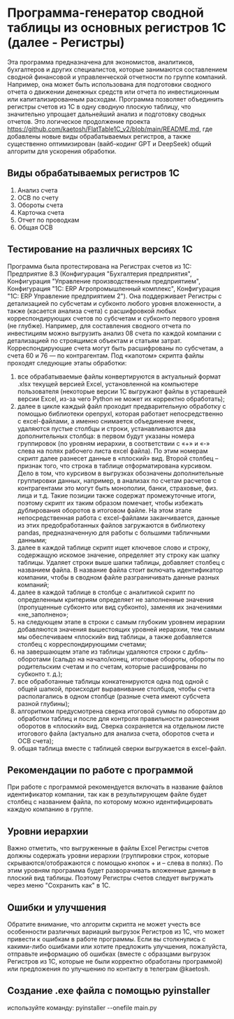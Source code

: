 # Программа-генератор сводной таблицы из основных регистров 1С (далее - Регистры)
Эта программа предназначена для экономистов, аналитиков, бухгалтеров и других специалистов, которые занимаются составлением сводной финансовой и управленческой отчетности по группе компаний. Например, она может быть использована для подготовки сводного отчета о движении денежных средств или отчета по инвестиционным или капитализированным расходам. Программа позволяет объединить регистры счетов из 1С в одну сводную плоскую таблицу, что значительно упрощает дальнейший анализ и подготовку сводных отчетов.
Это логическое продолжение проекта https://github.com/kaetosh/FlatTable1C_v2/blob/main/README.md, где добавлены новые виды обрабатываемых регистров, а также существенно оптимизирован (вайб-кодинг GPT и DeepSeek) общий алгоритм для ускорения обработки.
## Виды обрабатываемых регистров 1С
1. Анализ счета
2. ОСВ по счету
3. Обороты счета
4. Карточка счета
5. Отчет по проводкам
6. Общая ОСВ
## Тестирование на различных версиях 1С
Программа была протестирована на Регистрах счетов из 1С: Предприятие 8.3 (Конфигурация "Бухгалтерия предприятия", Конфигурация "Управление производственным предприятием", Конфигурация "1С: ERP Агропромышленный комплекс", Конфигурация "1С: ERP Управление предприятием 2"). Она поддерживает Регистры с детализацией по субсчетам и субконто любого уровня вложенности, а также (касается анализа счета) с расшифровкой любых корреспондирующих счетов по субсчетам и субконто первого уровня (не глубже). Например, для составления сводного отчета по инвестициям можно выгрузить анализ 08 счета по каждой компании с детализацией по строящимся объектам и статьям затрат. Корреспондирующие счета могут быть расшифрованы по субсчетам, а счета 60 и 76 — по контрагентам.
Под «капотом» скрипта файлы проходят следующие этапы обработки:
1. все обрабатываемые файлы конвертируются в актуальный формат .xlsx текущей версией Excel, установленной на компьютере пользователя (некоторые версии 1С выгружают файлы в устаревшей версии Excel, из-за чего Python не может их корректно обработать);
2. далее в цикле каждый файл проходит предварительную обработку с помощью библиотеки openpyxl, которая работает непосредственно с excel-файлами, а именно снимается объединение ячеек, удаляются пустые столбцы и строки, устанавливаются два дополнительных столбца: в первом будут указаны номера группировок (по уровням иерархии, в соответствии с «+» и «-» слева на полях рабочего листа excel файла). По этим номерам скрипт далее разнесет данные в «плоский» вид. Второй столбец – признак того, что строка в таблице отформатирована курсивом. Дело в том, что курсивом в выгрузках обозначены дополнительные группировки данных, например, в анализах по счетам расчетов с контрагентами это могут быть монополии, банки, страховые, физ. лица и т.д. Такие позиции также содержат промежуточные итоги, поэтому скрипт их таким образом помечает, чтобы избежать дублирования оборотов в итоговом файле. На этом этапе непосредственная работа с excel-файлами заканчивается, данные из этих предобработанных файлов загружаются в библиотеку pandas, предназначенную для работы с большими табличными данными;
3. далее в каждой таблице скрипт ищет ключевое слово и строку, содержащую искомое значение, определяет эту строку как шапку таблицы. Удаляет строки выше шапки таблицы, добавляет столбец с названием файла. В название файла стоит включать идентификатор компании, чтобы в сводном файле разграничивать данные разных компаний;
4. далее в каждой таблице в столбце с аналитикой скрипт по определенным критериям определяет не заполненные значения (пропущенные субконто или вид субконто), заменяя их значениями «не_заполнено»;
5. на следующем этапе в строки с самым глубоким уровнем иерархии добавляются значения вышестоящих уровней иерархии, тем самым мы обеспечиваем «плоский» вид таблицы, а также добавляется столбец с корреспондирующими счетами;
6. на завершающем этапе из таблицы удаляются строки с дубль-оборотами (сальдо на начало/конец, итоговые обороты, обороты по родительским счетам и по счетам, которые расшифрованы по субконто т. д.);
7. все обработанные таблицы конкатенируются одна под одной с общей шапкой, происходит выравнивание столбцов, чтобы счета располагались в одном столбце (разные счета имеют субсчета разной глубины);
8. алгоритмом предусмотрена сверка итоговой суммы по оборотам до обработки таблиц и после для контроля правильности разнесения оборотов в «плоский» вид. Сверка сохраняется на отдельном листе итогового файла (актуально для анализа счета, оборотов счета и ОСВ счета);
9. общая таблица вместе с таблицей сверки выгружается в excel-файл.
## Рекомендации по работе с программой
При работе с программой рекомендуется включать в название файлов идентификатор компании, так как в результирующем файле будет столбец с названием файла, по которому можно идентифицировать каждую компанию в группе.
## Уровни иерархии
Важно отметить, что выгруженные в файлы Excel Регистры счетов должны содержать уровни иерархии (группировки строк, которые скрываются/отображаются с помощью кнопок + и – слева в полях). По этим уровням программа будет разворачивать вложенные данные в плоский вид таблицы. Поэтому Регистры счетов следует выгружать через меню "Сохранить как" в 1С.
## Ошибки и улучшения
Обратите внимание, что алгоритм скрипта не может учесть все особенности различных вариаций выгрузок Регистров из 1С, что может привести к ошибкам в работе программы. Если вы столкнулись с какими-либо ошибками или хотите предложить улучшения, пожалуйста, отправьте информацию об ошибках (вместе с образцами выгрузок Регистров из 1С, которые не были корректно обработаны программой) или предложения по улучшению по контакту в телеграм @kaetosh.
## Создание .exe файла с помощью pyinstaller
используйте команду: pyinstaller --onefile main.py
